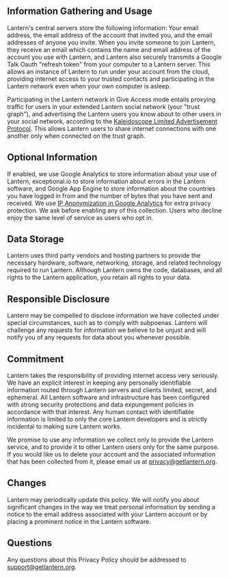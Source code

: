 ## <a name="information-gathering-and-usage"></a>Information Gathering and Usage
Lantern's central servers store the following information: Your email address, the email address of the account that invited you, and the email addresses of anyone you invite. When you invite someone to join Lantern, they receive an email which contains the name and email address of the account you use with Lantern, and Lantern also securely transmits a Google Talk Oauth "refresh token" from your computer to a Lantern server. This allows an instance of Lantern to run under your account from the cloud, providing internet access to your trusted contacts and participating in the Lantern network even when your own computer is asleep.

Participating in the Lantern network in Give Access mode entails proxying traffic for users in your extended Lantern social network (your "trust graph"), and advertising the Lantern users you know about to other users in your social network, according to the [Kaleidoscope Limited Advertisement Protocol](https://github.com/getlantern/kaleidoscope#kaleidoscope-limited-advertisement-protocol). This allows Lantern users to share internet connections with one another only when connected on the trust graph.

## <a name="optional-information"></a>Optional Information
If enabled, we use Google Analytics to store information about your use of Lantern, exceptional.io to store information about errors in the Lantern software, and Google App Engine to store information about the countries you have logged in from and the number of bytes that you have sent and received. We use [IP Anonymization in Google Analytics](https://support.google.com/analytics/answer/2763052?hl=en) for extra privacy protection. We ask before enabling any of this collection. Users who decline enjoy the same level of service as users who opt in.

## <a name="data-storage"></a>Data Storage
Lantern uses third party vendors and hosting partners to provide the necessary hardware, software, networking, storage, and related technology required to run Lantern. Although Lantern owns the code, databases, and all rights to the Lantern application, you retain all rights to your data.

## <a name="responsible-disclosure"></a>Responsible Disclosure
Lantern may be compelled to disclose information we have collected under special circumstances, such as to comply with subpoenas. Lantern will challenge any requests for information we believe to be unjust and will notify you of any requests for data about you whenever possible.

## <a name="commitment"></a>Commitment
Lantern takes the responsibility of providing internet access very seriously. We have an explicit interest in keeping any personally identifiable information routed through Lantern servers and clients limited, secret, and ephemeral. All Lantern software and infrastructure has been configured with strong security protections and data expungement policies in accordance with that interest. Any human contact with identifiable information is limited to only the core Lantern developers and is strictly incidental to making sure Lantern works.

We promise to use any information we collect only to provide the Lantern service, and to provide it to other Lantern users only for the same purpose. If you would like us to delete your account and the associated information that has been collected from it, please email us at privacy@getlantern.org.

## <a name="changes"></a>Changes
Lantern may periodically update this policy. We will notify you about significant changes in the way we treat personal information by sending a notice to the email address associated with your Lantern account or by placing a prominent notice in the Lantern software.

## <a name="questions"></a>Questions
Any questions about this Privacy Policy should be addressed to support@getlantern.org.